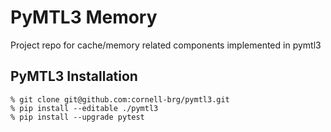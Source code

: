 # PyMTL3 Memory
Project repo for cache/memory related components implemented in pymtl3


## PyMTL3 Installation
```
% git clone git@github.com:cornell-brg/pymtl3.git
% pip install --editable ./pymtl3
% pip install --upgrade pytest
```
